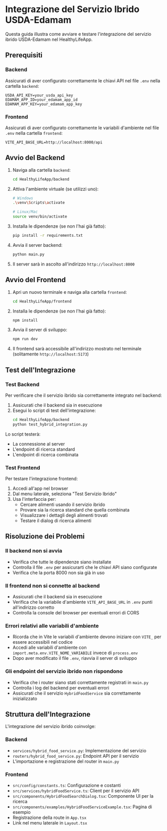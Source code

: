# Integrazione del Servizio Ibrido USDA-Edamam

Questa guida illustra come avviare e testare l'integrazione del servizio ibrido USDA-Edamam nel HealthyLifeApp.

## Prerequisiti

### Backend

Assicurati di aver configurato correttamente le chiavi API nel file `.env` nella cartella `backend`:

```
USDA_API_KEY=your_usda_api_key
EDAMAM_APP_ID=your_edamam_app_id
EDAMAM_APP_KEY=your_edamam_app_key
```

### Frontend

Assicurati di aver configurato correttamente le variabili d'ambiente nel file `.env` nella cartella `frontend`:

```
VITE_API_BASE_URL=http://localhost:8000/api
```

## Avvio del Backend

1. Naviga alla cartella `backend`:
   ```bash
   cd HealthyLifeApp/backend
   ```

2. Attiva l'ambiente virtuale (se utilizzi uno):
   ```bash
   # Windows
   .\venv\Scripts\activate
   
   # Linux/Mac
   source venv/bin/activate
   ```

3. Installa le dipendenze (se non l'hai già fatto):
   ```bash
   pip install -r requirements.txt
   ```

4. Avvia il server backend:
   ```bash
   python main.py
   ```

5. Il server sarà in ascolto all'indirizzo `http://localhost:8000`

## Avvio del Frontend

1. Apri un nuovo terminale e naviga alla cartella `frontend`:
   ```bash
   cd HealthyLifeApp/frontend
   ```

2. Installa le dipendenze (se non l'hai già fatto):
   ```bash
   npm install
   ```

3. Avvia il server di sviluppo:
   ```bash
   npm run dev
   ```

4. Il frontend sarà accessibile all'indirizzo mostrato nel terminale (solitamente `http://localhost:5173`)

## Test dell'Integrazione

### Test Backend

Per verificare che il servizio ibrido sia correttamente integrato nel backend:

1. Assicurati che il backend sia in esecuzione
2. Esegui lo script di test dell'integrazione:
   ```bash
   cd HealthyLifeApp/backend
   python test_hybrid_integration.py
   ```

Lo script testerà:
- La connessione al server
- L'endpoint di ricerca standard
- L'endpoint di ricerca combinata

### Test Frontend

Per testare l'integrazione frontend:

1. Accedi all'app nel browser
2. Dal menu laterale, seleziona "Test Servizio Ibrido"
3. Usa l'interfaccia per:
   - Cercare alimenti usando il servizio ibrido
   - Provare sia la ricerca standard che quella combinata
   - Visualizzare i dettagli degli alimenti trovati
   - Testare il dialog di ricerca alimenti

## Risoluzione dei Problemi

### Il backend non si avvia

- Verifica che tutte le dipendenze siano installate
- Controlla il file `.env` per assicurarti che le chiavi API siano configurate
- Verifica che la porta 8000 non sia già in uso

### Il frontend non si connette al backend

- Assicurati che il backend sia in esecuzione
- Verifica che la variabile d'ambiente `VITE_API_BASE_URL` in `.env` punti all'indirizzo corretto
- Controlla la console del browser per eventuali errori di CORS

### Errori relativi alle variabili d'ambiente

- Ricorda che in Vite le variabili d'ambiente devono iniziare con `VITE_` per essere accessibili nel codice
- Accedi alle variabili d'ambiente con `import.meta.env.VITE_NOME_VARIABILE` invece di `process.env`
- Dopo aver modificato il file `.env`, riavvia il server di sviluppo

### Gli endpoint del servizio ibrido non rispondono

- Verifica che i router siano stati correttamente registrati in `main.py`
- Controlla i log del backend per eventuali errori
- Assicurati che il servizio `HybridFoodService` sia correttamente inizializzato

## Struttura dell'Integrazione

L'integrazione del servizio ibrido coinvolge:

### Backend

- `services/hybrid_food_service.py`: Implementazione del servizio
- `routers/hybrid_food_service.py`: Endpoint API per il servizio
- L'importazione e registrazione del router in `main.py`

### Frontend

- `src/config/constants.ts`: Configurazione e costanti
- `src/services/hybridFoodService.ts`: Client per il servizio API
- `src/components/HybridFoodSearchDialog.tsx`: Componente UI per la ricerca
- `src/components/examples/HybridFoodServiceExample.tsx`: Pagina di esempio
- Registrazione della route in `App.tsx`
- Link nel menu laterale in `Layout.tsx`
